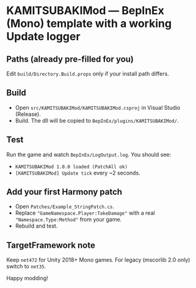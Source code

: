 # KAMITSUBAKIMod — BepInEx (Mono) template with a working Update logger

## Paths (already pre-filled for you)
Edit `build/Directory.Build.props` only if your install path differs.

## Build
- Open `src/KAMITSUBAKIMod/KAMITSUBAKIMod.csproj` in Visual Studio (Release).
- Build. The dll will be copied to `BepInEx/plugins/KAMITSUBAKIMod/`.

## Test
Run the game and watch `BepInEx/LogOutput.log`. You should see:
- `KAMITSUBAKIMod 1.0.0 loaded (PatchAll ok)`
- `[KAMITSUBAKIMod] Update tick` every ~2 seconds.

## Add your first Harmony patch
- Open `Patches/Example_StringPatch.cs`.
- Replace `"GameNamespace.Player:TakeDamage"` with a real `"Namespace.Type:Method"` from your game.
- Rebuild and test.

## TargetFramework note
Keep `net472` for Unity 2018+ Mono games. For legacy (mscorlib 2.0 only) switch to `net35`.

Happy modding!
